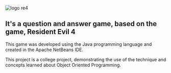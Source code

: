 ![logo re4](https://github.com/Brusarosco/ResidentEvil4QA/assets/71615014/af506452-521b-4eb8-a865-3a099ef4c049)

<h2>It's a question and answer game, based on the game, Resident Evil 4</h2>

This game was developed using the Java programming language and created in the Apache NetBeans IDE.


This project is a college project, demonstrating the use of the technique and concepts learned about Object Oriented Programming.

